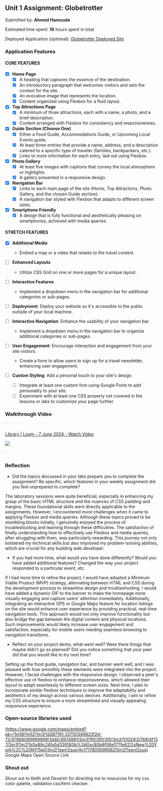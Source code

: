 ## Unit 1 Assignment: Globetrotter

Submitted by: **Ahmed Hamouda**

Estimated time spent: **10** hours spent in total

Deployed Application (optional): [Globetrotter Deployed Site](ADD_LINK_HERE)

### Application Features

#### CORE FEATURES

- [X] **Home Page**
  - [X] A heading that captures the essence of the destination.
  - [X] An introductory paragraph that welcomes visitors and sets the context for the site.
  - [X] An evocative image that represents the location.
  - [X] Content organized using Flexbox for a fluid layout.

- [X] **Top Attractions Page**
  - [X] A minimum of three attractions, each with a name, a photo, and a brief description.
  - [X] Content arranged with Flexbox for consistency and responsiveness.

- [X] **Guide Section (Choose One)**
  - [X] Either a Food Guide, Accommodations Guide, or Upcoming Local Events guide.
  - [X] At least three entries that provide a name, address, and a description catered to a specific type of traveler (families, backpackers, etc.).
  - [X] Links to more information for each entry, laid out using Flexbox.

- [X] **Photo Gallery**
  - [X] At least five images with captions that convey the local atmosphere or highlights.
  - [X] A gallery presented in a responsive design.

- [X] **Navigation Bar**
  - [X] Links to each main page of the site (Home, Top Attractions, Photo Gallery, and the chosen Guide section).
  - [X] A navigation bar styled with Flexbox that adapts to different screen sizes.  

- [X] **Smartphone Friendly**
  - [X] A design that is fully functional and aesthetically pleasing on smartphones, achieved with media queries.

#### STRETCH FEATURES

- [X] **Additional Media**
  - Embed a map or a video that relates to the travel content.

- [ ] **Enhanced Layouts**
  - Utilize CSS Grid on one or more pages for a unique layout.

- [ ] **Interactive Features**
  - Implement a dropdown menu in the navigation bar for additional categories or sub-pages.

- [ ] **Deployment**: Deploy your website so it's accessible to the public outside of your local machine. 

- [ ] **Interactive Navigation**: Enhance the usability of your navigation bar.
  - Implement a dropdown menu in the navigation bar to organize additional categories or sub-pages.

- [ ] **User Engagement**: Encourage interaction and engagement from your site visitors.
  - Create a form to allow users to sign up for a travel newsletter, enhancing user engagement.

- [ ] **Custom Styling**: Add a personal touch to your site's design.
  - [ ] Integrate at least one custom font using Google Fonts to add personality to your site.
  - [ ] Experiment with at least one CSS property not covered in the lessons or labs to customize your page further.

### Walkthrough Video
`<div>
    <a href="https://www.loom.com/share/745fefdf336e41cf9481d09faf39701a">
      <p>Library | Loom - 7 June 2024 - Watch Video</p>
    </a>
    <a href="https://www.loom.com/share/745fefdf336e41cf9481d09faf39701a">
      <img style="max-width:300px;" src="https://cdn.loom.com/sessions/thumbnails/745fefdf336e41cf9481d09faf39701a-with-play.gif">
    </a>
  </div>`

### Reflection

* Did the topics discussed in your labs prepare you to complete the assignment? Be specific, which features in your weekly assignment did you feel unprepared to complete?

The laboratory sessions were quite beneficial, especially in enhancing my grasp of the basic HTML structure and the nuances of CSS padding and margins. These foundational skills were directly applicable to the assignments. However, I encountered more challenges when it came to applying Flexbox and media queries. Although these topics proved to be stumbling blocks initially, I genuinely enjoyed the process of troubleshooting and learning through these difficulties. The satisfaction of finally understanding how to effectively use Flexbox and media queries, after struggling with them, was particularly rewarding. This journey not only bolstered my technical skills but also improved my problem-solving abilities, which are crucial for any budding web developer.

* If you had more time, what would you have done differently? Would you have added additional features? Changed the way your project responded to a particular event, etc.

If I had more time to refine the project, I would have adopted a Minimum Viable Product (MVP) strategy, alternating between HTML and CSS during the development process to streamline design and troubleshooting. I would have added a dynamic GIF to the banner to make the homepage more visually engaging and capture users' attention immediately. Additionally, integrating an interactive GPS or Google Maps feature for location listings on the site would enhance user experience by providing practical, real-time navigation tools. This approach would not only improve functionality but also bridge the gap between the digital content and physical locations. Such improvements would likely increase user engagement and satisfaction, especially for mobile users needing seamless browsing to navigation transitions.

  
* Reflect on your project demo, what went well? Were there things that maybe didn't go as planned? Did you notice something that your peer did that you would like to try next time?

Setting up the food guide, navigation bar, and banner went well, and I was pleased with how smoothly these elements were integrated into the project. However, I faced challenges with the responsive design. I observed a peer's effective use of flexbox to enhance responsiveness, which allowed their layout to adapt seamlessly to different screen sizes. Next time, I plan to incorporate similar flexbox techniques to improve the adaptability and aesthetics of my design across various devices. Additionally, I aim to refine my CSS structure to ensure a more streamlined and visually appealing responsive experience.

### Open-source libraries used
(https://www.google.com/maps/embed?pb=!1m18!1m12!1m3!1d387191.33750346623!2d-73.97968099999999!3d40.6974881!2m3!1f0!2f0!3f0!3m2!1i1024!2i768!4f13.1!3m3!1m2!1s0x89c24fa5d33f083b%3A0xc80b8f06e177fe62!2sNew%20York%2C%20NY!5e0!3m2!1sen!2sus!4v1717805699582!5m2!1sen!2sus)
Google Maps Open Source Link

### Shout out
Shout out to Keith and Devarsh for directing me to resources for my css color palette, validation css/html checker.